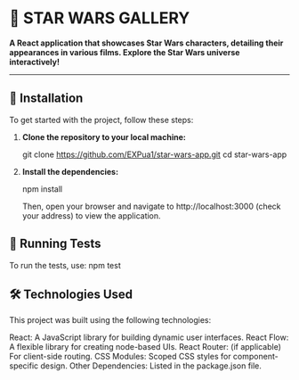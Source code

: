 # 🌌 STAR WARS GALLERY

**A React application that showcases Star Wars characters, detailing their appearances in various films. Explore the Star Wars universe interactively!**

---

## 🚀 Installation

To get started with the project, follow these steps:

1. **Clone the repository to your local machine:**

   git clone https://github.com/EXPua1/star-wars-app.git
   cd star-wars-app

2. **Install the dependencies:**

   npm install

   Then, open your browser and navigate to http://localhost:3000 (check your address) to view the application.

## 🧪 Running Tests

To run the tests, use:
npm test

## 🛠️ Technologies Used

This project was built using the following technologies:

React: A JavaScript library for building dynamic user interfaces.
React Flow: A flexible library for creating node-based UIs.
React Router: (if applicable) For client-side routing.
CSS Modules: Scoped CSS styles for component-specific design.
Other Dependencies: Listed in the package.json file.
